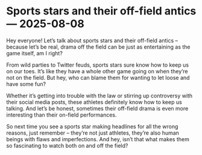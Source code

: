 # Sports stars and their off-field antics — 2025-08-08

Hey everyone! Let’s talk about sports stars and their off-field antics – because let’s be real, drama off the field can be just as entertaining as the game itself, am I right?

From wild parties to Twitter feuds, sports stars sure know how to keep us on our toes. It’s like they have a whole other game going on when they’re not on the field. But hey, who can blame them for wanting to let loose and have some fun?

Whether it’s getting into trouble with the law or stirring up controversy with their social media posts, these athletes definitely know how to keep us talking. And let’s be honest, sometimes their off-field drama is even more interesting than their on-field performances.

So next time you see a sports star making headlines for all the wrong reasons, just remember – they’re not just athletes, they’re also human beings with flaws and imperfections. And hey, isn’t that what makes them so fascinating to watch both on and off the field?
